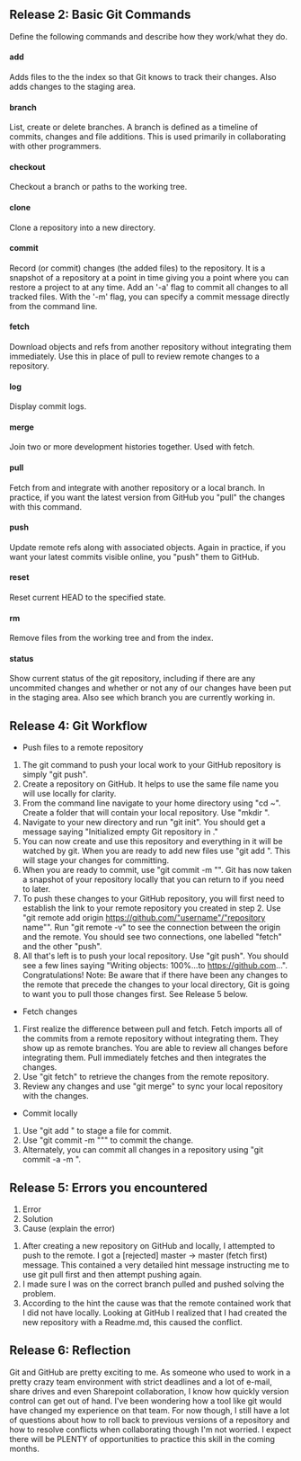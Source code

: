 ## Release 2: Basic Git Commands
Define the following commands and describe how they work/what they do.  


#### add
Adds files to the the index so that Git knows to track their changes.  Also adds changes to the staging area.

#### branch
List, create or delete branches.  A branch is defined as a timeline of commits, changes and file additions.  This is used primarily in collaborating with other programmers.

#### checkout
Checkout a branch or paths to the working tree.

#### clone
Clone a repository into a new directory.

#### commit
Record (or commit) changes (the added files) to the repository.  It is a snapshot of a repository at a point in time giving you a point where you can restore a project to at any time.  Add an '-a' flag to commit all changes to all tracked files.  With the '-m' flag, you can specify a commit message directly from the command line.

#### fetch
Download objects and refs from another repository without integrating them immediately.  Use this in place of pull to review remote changes to a repository.

#### log
Display commit logs.

#### merge
Join two or more development histories together.  Used with fetch.

#### pull
Fetch from and integrate with another repository or a local branch.  In practice, if you want the latest version from GitHub you "pull" the changes with this command.

#### push
Update remote refs along with associated objects.  Again in practice, if you want your latest commits visible online, you "push" them to GitHub.

#### reset
Reset current HEAD to the specified state.

#### rm
Remove files from the working tree and from the index.

#### status
Show current status of the git repository, including if there are any uncommited changes and whether or not any of our changes have been put in the staging area.  Also see which branch you are currently working in.

## Release 4: Git Workflow

- Push files to a remote repository
1) The git command to push your local work to your GitHub repository is simply "git push".
2) Create a repository on GitHub.  It helps to use the same file name you will use locally for clarity.
3) From the command line navigate to your home directory using "cd ~".  Create a folder that will contain your local repository.  Use "mkdir <folder name>".
4) Navigate to your new directory and run "git init".  You should get a message saying "Initialized empty Git repository in <Directory path>."
4) You can now create and use this repository and everything in it will be watched by git.  When you are ready to add new files use "git add <filename>".  This will stage your changes for committing.
5) When you are ready to commit, use "git commit -m "<Add your commit message here>".  Git has now taken a snapshot of your repository locally that you can return to if you need to later.
6) To push these changes to your GitHub repository, you will first need to establish the link to your remote repository you created in step 2.  Use "git remote add origin https://github.com/"username"/"repository name"".  Run "git remote -v" to see the connection between the origin and the remote.  You should see two connections, one labelled "fetch" and the other "push".
7) All that's left is to push your local repository.  Use "git push".  You should see a few lines saying "Writing objects: 100%...to https://github.com...".  Congratulations!  Note:  Be aware that if there have been any changes to the remote that precede the changes to your local directory, Git is going to want you to pull those changes first.  See Release 5 below.

- Fetch changes
1) First realize the difference between pull and fetch.  Fetch imports all of the commits from a remote repository without integrating them.  They show up as remote branches.  You are able to review all changes before integrating them.  Pull immediately fetches and then integrates the changes.
2) Use "git fetch" to retrieve the changes from the remote repository.
3) Review any changes and use "git merge" to sync your local repository with the changes.

- Commit locally
1) Use "git add <filename>" to stage a file for commit.
2) Use "git commit -m "<Add your commit message here>"" to commit the change.
3) Alternately, you can commit all changes in a repository using "git commit -a -m <message>".

## Release 5: Errors you encountered
1. Error
2. Solution
3. Cause (explain the error)

1) After creating a new repository on GitHub and locally, I attempted to push to the remote.  I got a [rejected] master -> master (fetch first) message.  This contained a very detailed hint message instructing me to use git pull first and then attempt pushing again.  
2) I made sure I was on the correct branch pulled and pushed solving the problem.  
3) According to the hint the cause was that the remote contained work that I did not have locally.  Looking at GitHub I realized that I had created the new repository with a Readme.md, this caused the conflict.

## Release 6: Reflection
Git and GitHub are pretty exciting to me.  As someone who used to work in a pretty crazy team environment with strict deadlines and a lot of e-mail, share drives and even Sharepoint collaboration, I know how quickly version control can get out of hand.  I've been wondering how a tool like git would have changed my experience on that team.  For now though, I still have a lot of questions about how to roll back to previous versions of a repository and how to resolve conflicts when collaborating though I'm not worried.  I expect there will be PLENTY of opportunities to practice this skill in the coming months.